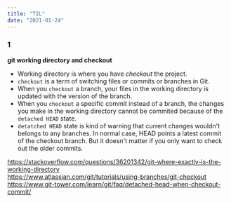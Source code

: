 ```yaml
---
title: "TIL"
date: "2021-01-24"
---
```


### 1
**git working directory and checkout**
- Working directory is where you have *checkout* the project.
- `checkout` is a term of switching files or commits or branches in Git.
- When you `checkout` a branch, your files in the working directory is updated with the version of the branch.
- When you `checkout` a specific commit instead of a branch, the changes you make in the working directory cannot be commited because of the `detached HEAD` state.
- `detatched HEAD` state is kind of warning that current changes wouldn't belongs to any branches. In normal case, HEAD points a latest commit of the checkout branch. But it doesn't matter if you only want to check out the older commits. 

<https://stackoverflow.com/questions/36201342/git-where-exactly-is-the-working-directory>\
<https://www.atlassian.com/git/tutorials/using-branches/git-checkout>\
<https://www.git-tower.com/learn/git/faq/detached-head-when-checkout-commit/>
